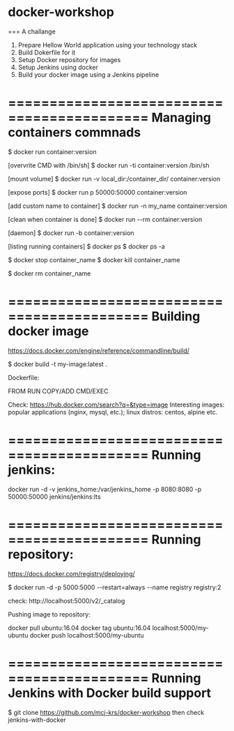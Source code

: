 # docker-workshop

===
A challange


1. Prepare Hellow World application using your technology stack
2. Build Dokerfile for it
3. Setup Docker repository for images
4. Setup Jenkins using docker
5. Build your docker image using a Jenkins pipeline


===========================================
Managing containers commnads
===========================================

$ docker run container:version

[overvrite CMD with /bin/sh]
$ docker run -ti container:version /bin/sh


[mount volume]
$ docker run -v local_dir:/container_dir/ container:version 


[expose ports]
$ docker run p 50000:50000 container:version 


[add custom name to container]
$ docker run -n my_name container:version

[clean when container is done]
$ docker run --rm container:version


[daemon]
$ docker run -b container:version

[listing running containers]
$ docker ps
$ docker ps -a


$ docker stop container_name
$ docker kill container_name

$ docker rm container_name


===========================================
Building docker image
===========================================

https://docs.docker.com/engine/reference/commandline/build/

$ docker build -t my-image:latest .

Dockerfile:

FROM
RUN
COPY/ADD
CMD/EXEC


Check: https://hub.docker.com/search?q=&type=image
Interesting images: popular applications (nginx, mysql, etc.); linux distros: centos, alpine etc.



===========================================
Running jenkins:
===========================================
docker run -d -v jenkins_home:/var/jenkins_home -p 8080:8080 -p 50000:50000 jenkins/jenkins:lts

 

===========================================
 Running repository:
===========================================

https://docs.docker.com/registry/deploying/

$ docker run -d -p 5000:5000 --restart=always --name registry registry:2

check: http://localhost:5000/v2/_catalog


Pushing image to repository:

docker pull ubuntu:16.04
docker tag ubuntu:16.04 localhost:5000/my-ubuntu
docker push localhost:5000/my-ubuntu


===========================================
Running Jenkins with Docker build support
===========================================

$ git clone https://github.com/mcj-krs/docker-workshop
then check jenkins-with-docker

